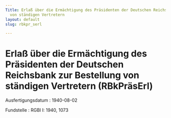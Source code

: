```yaml
---
Title: Erlaß über die Ermächtigung des Präsidenten der Deutschen Reichsbank zur Bestellung
  von ständigen Vertretern
layout: default
slug: rbkpr_serl

---
```


# Erlaß über die Ermächtigung des Präsidenten der Deutschen Reichsbank zur Bestellung von ständigen Vertretern (RBkPräsErl)

Ausfertigungsdatum
:   1940-08-02

Fundstelle
:   RGBl I: 1940, 1073

